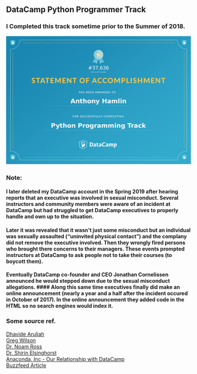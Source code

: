 ## DataCamp Python Programmer Track
### I Completed this track sometime prior to the Summer of 2018.

![](/Python_Programming_Track.jpg "Certificate")

### Note:<br>
#### I later deleted my DataCamp account in the Spring 2019 after hearing reports that an executive was involved in sexual misconduct. Several instructors and community members were aware of an incident at DataCamp but had struggled to get DataCamp executives to properly handle and own up to the situation.
#### Later it was revealed that it wasn't just some misconduct but an individual was sexually assaulted (“uninvited physical contact”) and the complany did not remove the executive involved. Then they wrongly fired persons who brought there concerns to their managers. These events prompted instructors at DataCamp to ask people not to take their courses (to boycott them). 
#### Eventually DataCamp co-founder and CEO Jonathan Cornelissen announced he would stepped down due to the sexual misconduct allegations.  #### Along this same time executives finally did make an online announcement (nearly a year and a half after the incident occured in October of 2017). In the online announcement they added code in the HTML so no search engines would index it.

### Some source ref.
[Dhavide Aruliah](https://dhavide.github.io/a-note-to-our-commuity-on-building-trust.html)<br>
[Greg Wilson](http://third-bit.com/2019/04/05/the-worst-behavior.html)<br>
[Dr. Noam Ross](https://www.noamross.net/2019/04/12/datacamp-sexual-assault/)<br>
[Dr. Shirin Elsinghorst](https://shirinsplayground.netlify.com/2019/04/consider_data_camp/)<br>
[Anaconda, Inc - Our Relationship with DataCamp](https://www.anaconda.com/updated-statement-about-our-relationship-with-datacamp/)<br>
[Buzzfeed Article](https://www.buzzfeednews.com/article/daveyalba/datacamp-sexual-harassment-metoo-tech-startup)
